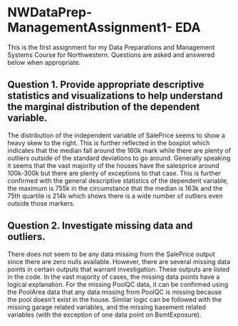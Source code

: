 # NWDataPrep-ManagementAssignment1- EDA
This is the first assignment for my Data Preparations and Management Systems Course for Northwestern. Questions are asked and answered below when appropriate.

## Question 1. Provide appropriate descriptive statistics and visualizations to help understand the marginal distribution of the dependent variable.

The distribution of the independent variable of SalePrice seems to show a heavy skew to the right. This is further reflected in the boxplot which indicates that the median fall around the 
160k mark while there are plenty of outliers outside of the standard deviations to go around. Generally speaking it seems that the vast majority of the houses have the salesprice
around 100k-300k but there are plenty of exceptions to that case. This is further confirmed with the general descriptive statistics of the dependent variable,
the maximum is 755k in the circumstance that the median is 163k and the 75th quartile is 214k which shows there is a wide number of outliers even outside those markers.

## Question 2. Investigate missing data and outliers.
There does not seem to be any data missing from the SalePrice output since there are zero nulls available. However, there are several missing data points in certain outputs that 
warrant investigation. These outputs are listed in the code. In the vast majority of cases, the missing data points have a logical explanation. For the missing PoolQC data,
it can be confirmed using the PoolArea data that any data missing from PoolQC is missing because the pool doesn't exist in the house. Similar logic can be followed with the
missing garage related variables, and the missing basement related variables (with the exception of one data point on BsmtExposure).
